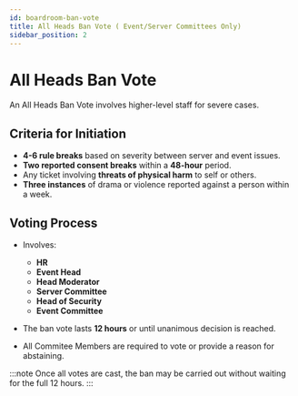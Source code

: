 ```yaml
---
id: boardroom-ban-vote
title: All Heads Ban Vote ( Event/Server Committees Only)
sidebar_position: 2
---
```


# All Heads Ban Vote 

An All Heads Ban Vote involves higher-level staff for severe cases.


## Criteria for Initiation

- **4-6 rule breaks** based on severity between server and event issues.
- **Two reported consent breaks** within a **48-hour** period.
- Any ticket involving **threats of physical harm** to self or others.
- **Three instances** of drama or violence reported against a person within a week.

## Voting Process

- Involves:
  - **HR**
  - **Event Head**
  - **Head Moderator**
  - **Server Committee**
  - **Head of Security**
  - **Event Committee**

- The ban vote lasts **12 hours** or until unanimous decision is reached.
- All Commitee Members are required to vote or provide a reason for abstaining.

:::note
Once all votes are cast, the ban may be carried out without waiting for the full 12 hours.
:::
